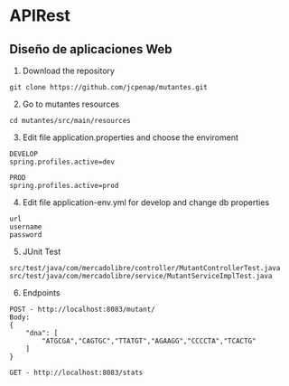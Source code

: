 # APIRest
## Diseño de aplicaciones Web

1. Download the repository
```
git clone https://github.com/jcpenap/mutantes.git
```
2. Go to mutantes resources
```
cd mutantes/src/main/resources
```
3. Edit file application.properties and choose the enviroment
```
DEVELOP
spring.profiles.active=dev 

PROD
spring.profiles.active=prod 
```
4. Edit file application-env.yml for develop and change db properties
```
url
username
password
```
5. JUnit Test 
```
src/test/java/com/mercadolibre/controller/MutantControllerTest.java
src/test/java/com/mercadolibre/service/MutantServiceImplTest.java
```
6. Endpoints
```
POST - http://localhost:8083/mutant/
Body:
{
    "dna": [
        "ATGCGA","CAGTGC","TTATGT","AGAAGG","CCCCTA","TCACTG"
    ]
}
```
```
GET - http://localhost:8083/stats
```